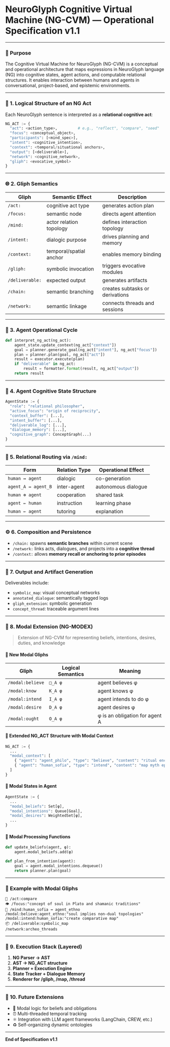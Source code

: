 # NeuroGlyph Cognitive Virtual Machine (NG-CVM) — Operational Specification v1.1

---

### 🧠 Purpose
The Cognitive Virtual Machine for NeuroGlyph (NG-CVM) is a conceptual and operational architecture that maps expressions in NeuroGlyph language (NG) into cognitive states, agent actions, and computable relational structures. It enables interaction between humans and agents in conversational, project-based, and epistemic environments.

---

### 🧾 1. Logical Structure of an NG Act

Each NeuroGlyph sentence is interpreted as a **relational cognitive act**:

```python
NG_ACT := {
  "act": <action_type>,         # e.g., "reflect", "compare", "seed"
  "focus": <conceptual_object>,
  "participants": [<mind_spec>],
  "intent": <cognitive_intention>,
  "context": <temporal/situational anchors>,
  "output": [<deliverable>],
  "network": <cognitive_network>,
  "gliph": <evocative_symbol>
}
```

---

### 🌐 2. Gliph Semantics

| Gliph         | Semantic Effect         | Description                         |
|---------------|--------------------------|-------------------------------------|
| `/act:`       | cognitive act type       | generates action plan               |
| `/focus:`     | semantic node            | directs agent attention             |
| `/mind:`      | actor relation topology  | defines interaction topology        |
| `/intent:`    | dialogic purpose         | drives planning and memory          |
| `/context:`   | temporal/spatial anchor  | enables memory binding              |
| `/gliph:`     | symbolic invocation      | triggers evocative modules          |
| `/deliverable:` | expected output        | generates artifacts                 |
| `/chain:`     | semantic branching       | creates subtasks or derivations     |
| `/network:`   | semantic linkage         | connects threads and sessions       |

---

### 🤖 3. Agent Operational Cycle

```python
def interpret_ng_act(ng_act):
    agent_state.update_context(ng_act["context"])
    goal = planner.generate_goal(ng_act["intent"], ng_act["focus"])
    plan = planner.plan(goal, ng_act["act"])
    result = executor.execute(plan)
    if "deliverable" in ng_act:
        result = formatter.format(result, ng_act["output"])
    return result
```

---

### 🧠 4. Agent Cognitive State Structure

```python
AgentState := {
  "role": "relational philosopher",
  "active_focus": "origin of reciprocity",
  "context_buffer": [...],
  "intent_buffer": [...],
  "deliverable_log": [...],
  "dialogue_memory": [...],
  "cognitive_graph": ConceptGraph(...)
}
```

---

### 🔁 5. Relational Routing via `/mind:`

| Form               | Relation Type | Operational Effect        |
|--------------------|---------------|----------------------------|
| `human ↔ agent`     | dialogic      | co-generation              |
| `agent_A ↔ agent_B` | inter-agent   | autonomous dialogue        |
| `human ⊕ agent`     | cooperation   | shared task                |
| `agent ← human`     | instruction   | learning phase             |
| `human ← agent`     | tutoring      | explanation                |

---

### ⚙️ 6. Composition and Persistence

- `/chain:` spawns **semantic branches** within current scene
- `/network:` links acts, dialogues, and projects into a **cognitive thread**
- `/context:` allows **memory recall or anchoring to prior episodes**

---

### 🔄 7. Output and Artifact Generation

Deliverables include:
- `symbolic_map`: visual conceptual networks
- `annotated_dialogue`: semantically tagged logs
- `gliph_extension`: symbolic generation
- `concept_thread`: traceable argument lines

---

### 🧠 8. Modal Extension (NG-MODEX)

> Extension of NG-CVM for representing beliefs, intentions, desires, duties, and knowledge

#### 🧾 New Modal Gliphs

| Gliph             | Logical Semantics       | Meaning                         |
|------------------|--------------------------|----------------------------------|
| `/modal:believe` | `□_A φ`                  | agent believes φ                |
| `/modal:know`    | `K_A φ`                  | agent knows φ                   |
| `/modal:intend`  | `I_A φ`                  | agent intends to do φ           |
| `/modal:desire`  | `D_A φ`                  | agent desires φ                 |
| `/modal:ought`   | `O_A φ`                  | φ is an obligation for agent A  |

#### 🧬 Extended NG_ACT Structure with Modal Context

```python
NG_ACT := {
  ...
  "modal_context": [
    { "agent": "agent_philo", "type": "believe", "content": "ritual encodes logic" },
    { "agent": "human_sofia", "type": "intend", "content": "map myth epistemics" }
  ]
}
```

#### 🧠 Modal States in Agent

```python
AgentState := {
  ...
  "modal_beliefs": Set[φ],
  "modal_intentions": Queue[Goal],
  "modal_desires": WeightedSet[φ],
  ...
}
```

#### 🔁 Modal Processing Functions

```python
def update_beliefs(agent, φ):
    agent.modal_beliefs.add(φ)

def plan_from_intention(agent):
    goal = agent.modal_intentions.dequeue()
    return planner.plan(goal)
```

---

### 🧪 Example with Modal Gliphs

```ng
🚀 /act:compare
👁️ /focus:"concept of soul in Plato and shamanic traditions"
🤝 /mind:human_sofia ↔ agent_ethno
/modal:believe:agent_ethno:"soul implies non-dual topologies"
/modal:intend:human_sofia:"create comparative map"
📦 /deliverable:symbolic_map
/network:archeo_threads
```

---

### 🧱 9. Execution Stack (Layered)

1. **NG Parser → AST**
2. **AST → NG_ACT structure**
3. **Planner + Execution Engine**
4. **State Tracker + Dialogue Memory**
5. **Renderer for /gliph, /map, /thread**

---

### 🌱 10. Future Extensions

- 🖖 Modal logic for beliefs and obligations
- ⏰ Multi-threaded temporal tracking
- ⚛️ Integration with LLM agent frameworks (LangChain, CREW, etc.)
- ♻️ Self-organizing dynamic ontologies

---

**End of Specification v1.1**
